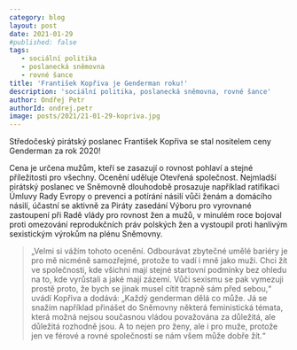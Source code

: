 ```yaml
---
category: blog
layout: post
date: 2021-01-29
#published: false
tags: 
   - sociální politika
   - poslanecká sněmovna
   - rovné šance
title: 'František Kopřiva je Genderman roku!'
description: 'sociální politika, poslanecká sněmovna, rovné šance'
author: Ondřej Petr
authorId: ondrej.petr
image: posts/2021/21-01-29-kopriva.jpg
---
```


Středočeský pirátský poslanec František Kopřiva se stal nositelem ceny Genderman za rok 2020!

Cena je určena mužům, kteří se zasazují o rovnost pohlaví a stejné příležitosti pro všechny. Ocenění uděluje Otevřená společnost. Nejmladší pirátský poslanec ve Sněmovně dlouhodobě prosazuje například ratifikaci Úmluvy Rady Evropy o prevenci a potírání násilí vůči ženám a domácího násilí, účastní se aktivně za Piráty zasedání Výboru pro vyrovnané zastoupení při Radě vlády pro rovnost žen a mužů, v minulém roce bojoval proti omezování reprodukčních práv polských žen a vystoupil proti hanlivým sexistickým výrokům na plénu Sněmovny.

> „Velmi si vážím tohoto ocenění. Odbourávat zbytečné umělé bariéry je pro mě nicméně samozřejmé, protože to vadí i mně jako muži. Chci žít ve společnosti, kde všichni mají stejné startovní podmínky bez ohledu na to, kde vyrůstali a jaké mají zázemí. Vůči sexismu se pak vymezuji prostě proto, že bych se jinak musel cítit trapně sám před sebou,“ uvádí Kopřiva a dodává: „Každý genderman dělá co může. Já se snažím například přinášet do Sněmovny některá feministická témata, která možná nejsou současnou vládou považována za důležitá, ale důležitá rozhodně jsou. A to nejen pro ženy, ale i pro muže, protože jen ve férové a rovné společnosti se nám všem může dobře žít.“
